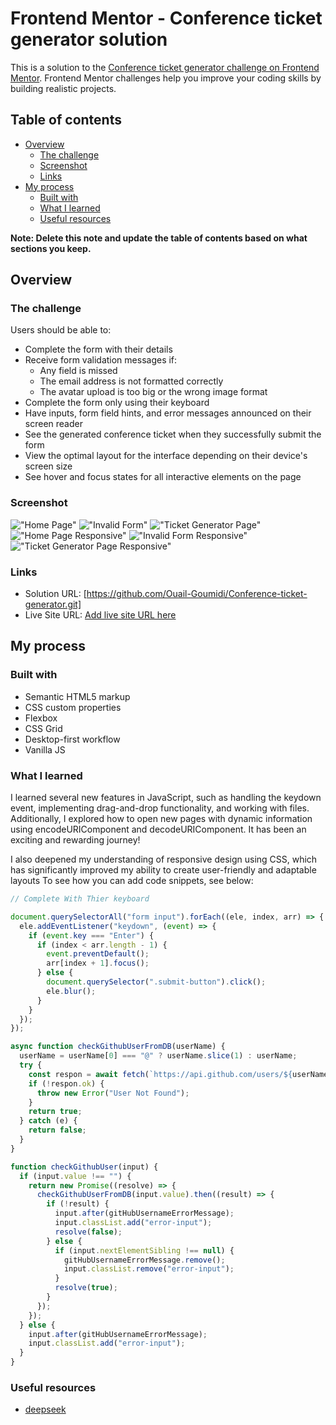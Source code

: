 # Frontend Mentor - Conference ticket generator solution

This is a solution to the [Conference ticket generator challenge on Frontend Mentor](https://www.frontendmentor.io/challenges/conference-ticket-generator-oq5gFIU12w). Frontend Mentor challenges help you improve your coding skills by building realistic projects.

## Table of contents

- [Overview](#overview)
  - [The challenge](#the-challenge)
  - [Screenshot](#screenshot)
  - [Links](#links)
- [My process](#my-process)
  - [Built with](#built-with)
  - [What I learned](#what-i-learned)
  - [Useful resources](#useful-resources)

**Note: Delete this note and update the table of contents based on what sections you keep.**

## Overview

### The challenge

Users should be able to:

- Complete the form with their details
- Receive form validation messages if:
  - Any field is missed
  - The email address is not formatted correctly
  - The avatar upload is too big or the wrong image format
- Complete the form only using their keyboard
- Have inputs, form field hints, and error messages announced on their screen reader
- See the generated conference ticket when they successfully submit the form
- View the optimal layout for the interface depending on their device's screen size
- See hover and focus states for all interactive elements on the page

### Screenshot

!["Home Page"](./screenshot/Screenshot%20_Home_page.png)
!["Invalid Form"](./screenshot/Screenshot_invalide_fields.png)
!["Ticket Generator Page"](./screenshot/Screenshot_ticket_generator.png)
!["Home Page Responsive"](./screenshot/Screenshot_Responsive_Home_page.png)
!["Invalid Form Responsive"](./screenshot/Screenshot_invalide_fields_Responsive.png)
!["Ticket Generator Page Responsive"](./screenshot/Screenshot_ticket_generator_Responsive.png)

### Links

- Solution URL: [https://github.com/Ouail-Goumidi/Conference-ticket-generator.git]
- Live Site URL: [Add live site URL here](https://your-live-site-url.com)

## My process

### Built with

- Semantic HTML5 markup
- CSS custom properties
- Flexbox
- CSS Grid
- Desktop-first workflow
- Vanilla JS


### What I learned

I learned several new features in JavaScript, such as handling the keydown event, implementing drag-and-drop functionality, and working with files. Additionally, I explored how to open new pages with dynamic information using encodeURIComponent and decodeURIComponent. It has been an exciting and rewarding journey!

I also deepened my understanding of responsive design using CSS, which has significantly improved my ability to create user-friendly and adaptable layouts
To see how you can add code snippets, see below:

```js
// Complete With Thier keyboard

document.querySelectorAll("form input").forEach((ele, index, arr) => {
  ele.addEventListener("keydown", (event) => {
    if (event.key === "Enter") {
      if (index < arr.length - 1) {
        event.preventDefault();
        arr[index + 1].focus();
      } else {
        document.querySelector(".submit-button").click();
        ele.blur();
      }
    }
  });
});

```

```js
async function checkGithubUserFromDB(userName) {
  userName = userName[0] === "@" ? userName.slice(1) : userName;
  try {
    const respon = await fetch(`https://api.github.com/users/${userName}`);
    if (!respon.ok) {
      throw new Error("User Not Found");
    }
    return true;
  } catch (e) {
    return false;
  }
}

function checkGithubUser(input) {
  if (input.value !== "") {
    return new Promise((resolve) => {
      checkGithubUserFromDB(input.value).then((result) => {
        if (!result) {
          input.after(gitHubUsernameErrorMessage);
          input.classList.add("error-input");
          resolve(false);
        } else {
          if (input.nextElementSibling !== null) {
            gitHubUsernameErrorMessage.remove();
            input.classList.remove("error-input");
          }
          resolve(true);
        }
      });
    });
  } else {
    input.after(gitHubUsernameErrorMessage);
    input.classList.add("error-input");
  }
}


```

### Useful resources

- [deepseek](https://chat.deepseek.com)
